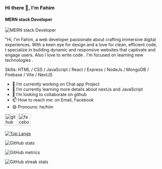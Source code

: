 ### Hi there 👋, I'm Fahim
#### MERN stack Developer
![MERN stack Developer](https://i.ibb.co/Jn9Rkk8/Navy-Blue-Geometric-Technology-Linked-In-Banner-1.png)

"Hi, I'm Fahim, a web developer passionate about crafting immersive digital experiences. With a keen eye for design and a love for clean, efficient code, I specialize in building dynamic and responsive websites that captivate and engage users. Also I love to write code . I'm focused on learning new technologies . 

Skills: HTML / CSS / JavaScript / React / Express / NodeJs / MongoDB / Firebase / Vite / NextJS 

- 🔭 I’m currently working on Chat app Project 
- 🌱 I’m currently learning more details about nextJs and JavaScript 
- 👯 I’m looking to collaborate on github 
- 📫 How to reach me: on  Email, Facebook 
- 😄 Pronouns: he/him 


[<img src='https://cdn.jsdelivr.net/npm/simple-icons@3.0.1/icons/github.svg' alt='github' height='40'>](https://github.com/abdullahal5)  [<img src='https://cdn.jsdelivr.net/npm/simple-icons@3.0.1/icons/facebook.svg' alt='facebook' height='40'>](https://www.facebook.com/https://www.facebook.com/abdullahal.fahim.9421?mibextid=VqkefZtyiaKY4pB6)  

[![Top Langs](https://github-readme-stats.vercel.app/api/top-langs/?username=abdullahal5)](https://github.com/anuraghazra/github-readme-stats)

![GitHub stats](https://github-readme-stats.vercel.app/api?username=abdullahal5&show_icons=true&count_private=true)  

![GitHub metrics](https://metrics.lecoq.io/abdullahal5)  

![GitHub streak stats](https://streak-stats.demolab.com/?user=abdullahal5)  

